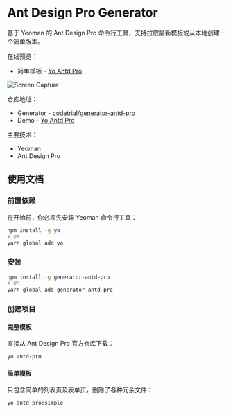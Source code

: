 # Ant Design Pro Generator

基于 Yeoman 的 Ant Design Pro 命令行工具，支持拉取最新模板或从本地创建一个简单版本。

在线预览：

- 简单模板 - [Yo Antd Pro](https://generator-antd-pro.netlify.com)

![Screen Capture](/preview/antd-pro.gif)

仓库地址：

- Generator - [codetrial/generator-antd-pro](https://github.com/codetrial/generator-antd-pro)
- Demo - [Yo Antd Pro](https://github.com/felixpy/generator-antd-pro-simple)

主要技术：

- Yeoman
- Ant Design Pro

## 使用文档

### 前置依赖

在开始前，你必须先安装 Yeoman 命令行工具：

```bash
npm install -g yo
# OR
yarn global add yo
```

### 安装

```bash
npm install -g generator-antd-pro
# OR
yarn global add generator-antd-pro
```

### 创建项目

#### 完整模板

直接从 Ant Design Pro 官方仓库下载：

```bash
yo antd-pro
```

#### 简单模板

只包含简单的列表页及表单页，删除了各种冗余文件：

```bash
yo antd-pro:simple
```
